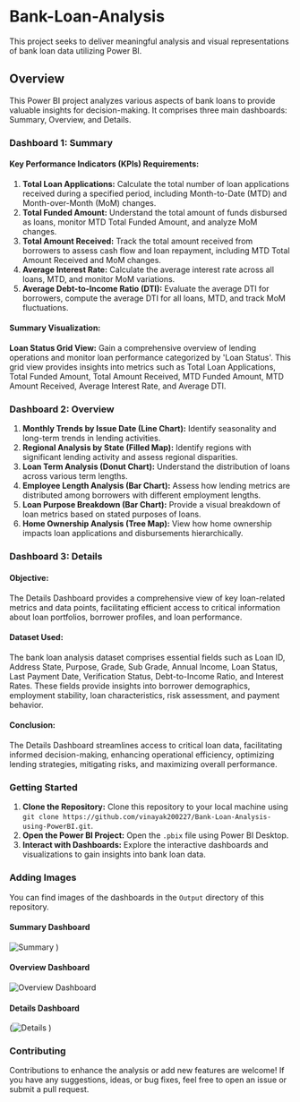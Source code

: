 # Bank-Loan-Analysis
This project seeks to deliver meaningful analysis and visual representations of bank loan data utilizing Power BI.

## Overview

This Power BI project analyzes various aspects of bank loans to provide valuable insights for decision-making. It comprises three main dashboards: Summary, Overview, and Details.

### Dashboard 1: Summary

#### Key Performance Indicators (KPIs) Requirements:

1. **Total Loan Applications:** Calculate the total number of loan applications received during a specified period, including Month-to-Date (MTD) and Month-over-Month (MoM) changes.
2. **Total Funded Amount:** Understand the total amount of funds disbursed as loans, monitor MTD Total Funded Amount, and analyze MoM changes.
3. **Total Amount Received:** Track the total amount received from borrowers to assess cash flow and loan repayment, including MTD Total Amount Received and MoM changes.
4. **Average Interest Rate:** Calculate the average interest rate across all loans, MTD, and monitor MoM variations.
5. **Average Debt-to-Income Ratio (DTI):** Evaluate the average DTI for borrowers, compute the average DTI for all loans, MTD, and track MoM fluctuations.

#### Summary Visualization:

**Loan Status Grid View:** Gain a comprehensive overview of lending operations and monitor loan performance categorized by 'Loan Status'. This grid view provides insights into metrics such as Total Loan Applications, Total Funded Amount, Total Amount Received, MTD Funded Amount, MTD Amount Received, Average Interest Rate, and Average DTI.

### Dashboard 2: Overview

1. **Monthly Trends by Issue Date (Line Chart):** Identify seasonality and long-term trends in lending activities.
2. **Regional Analysis by State (Filled Map):** Identify regions with significant lending activity and assess regional disparities.
3. **Loan Term Analysis (Donut Chart):** Understand the distribution of loans across various term lengths.
4. **Employee Length Analysis (Bar Chart):** Assess how lending metrics are distributed among borrowers with different employment lengths.
5. **Loan Purpose Breakdown (Bar Chart):** Provide a visual breakdown of loan metrics based on stated purposes of loans.
6. **Home Ownership Analysis (Tree Map):** View how home ownership impacts loan applications and disbursements hierarchically.

### Dashboard 3: Details

#### Objective:

The Details Dashboard provides a comprehensive view of key loan-related metrics and data points, facilitating efficient access to critical information about loan portfolios, borrower profiles, and loan performance.

#### Dataset Used:

The bank loan analysis dataset comprises essential fields such as Loan ID, Address State, Purpose, Grade, Sub Grade, Annual Income, Loan Status, Last Payment Date, Verification Status, Debt-to-Income Ratio, and Interest Rates. These fields provide insights into borrower demographics, employment stability, loan characteristics, risk assessment, and payment behavior.

#### Conclusion:

The Details Dashboard streamlines access to critical loan data, facilitating informed decision-making, enhancing operational efficiency, optimizing lending strategies, mitigating risks, and maximizing overall performance.

### Getting Started

1. **Clone the Repository:** Clone this repository to your local machine using `git clone https://github.com/vinayak200227/Bank-Loan-Analysis-using-PowerBI.git`.
2. **Open the Power BI Project:** Open the `.pbix` file using Power BI Desktop.
3. **Interact with Dashboards:** Explore the interactive dashboards and visualizations to gain insights into bank loan data.

### Adding Images

You can find images of the dashboards in the `Output` directory of this repository.

#### Summary Dashboard
![Summary](https://github.com/user-attachments/assets/494537e3-73e2-49bd-8fb6-7728e53baa43)
)

#### Overview Dashboard
![Overview Dashboard](https://github.com/user-attachments/assets/1e46ab2e-6331-4734-abe4-eff72967321e)

#### Details Dashboard
(![Details](https://github.com/user-attachments/assets/a5772ef2-6e61-48ac-9971-788c1eb6d48a)
)

### Contributing

Contributions to enhance the analysis or add new features are welcome! If you have any suggestions, ideas, or bug fixes, feel free to open an issue or submit a pull request.
